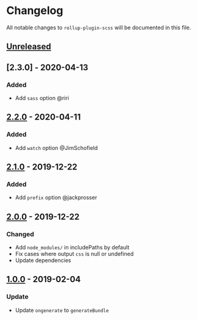 # Changelog

All notable changes to `rollup-plugin-scss` will be documented in this file.

## [Unreleased]

## [2.3.0] - 2020-04-13
### Added
- Add `sass` option @riri

## [2.2.0] - 2020-04-11
### Added
- Add `watch` option @JimSchofield

## [2.1.0] - 2019-12-22
### Added
- Add `prefix` option @jackprosser

## [2.0.0] - 2019-12-22
### Changed
- Add `node_modules/` in includePaths by default
- Fix cases where output `css` is null or undefined
- Update dependencies

## [1.0.0] - 2019-02-04
### Update
- Update `ongenerate` to `generateBundle`

[Unreleased]: https://github.com/thgh/rollup-plugin-scss/compare/v2.2.0...HEAD
[2.2.0]: https://github.com/thgh/rollup-plugin-scss/compare/v2.1.0...v2.2.0
[2.1.0]: https://github.com/thgh/rollup-plugin-scss/compare/v2.0.0...v2.1.0
[2.0.0]: https://github.com/thgh/rollup-plugin-scss/compare/v1.0.0...v2.0.0
[1.0.0]: https://github.com/thgh/rollup-plugin-scss/compare/v0.0.1...v1.0.0
[0.0.1]: https://github.com/thgh/rollup-plugin-scss/releases

